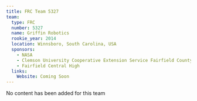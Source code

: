 ```yaml
---
title: FRC Team 5327
team:
  type: FRC
  number: 5327
  name: Griffin Robotics
  rookie_year: 2014
  location: Winnsboro, South Carolina, USA
  sponsors:
    - NASA
    - Clemson University Cooperative Extension Service Fairfield County
    - Fairfield Central High
  links:
    Website: Coming Soon
---
```

No content has been added for this team